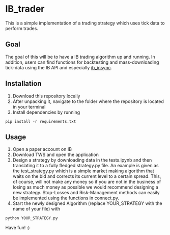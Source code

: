# IB_trader
This is a simple implementation of a trading strategy which uses tick data to perform trades.

## Goal
The goal of this will be to have a IB trading algorithm up and running. In addition, users can find functions for backtesting and mass-downloading tick-data using the IB API and especially [ib_insync](https://github.com/erdewit/ib_insync).

## Installation
1. Download this repository locally
2. After unpacking it, navigate to the folder where the repository is located in your terminal
2. Install dependencies by running
```
pip install -r requirements.txt
```

## Usage
1. Open a paper account on IB
2. Download TWS and open the application
3. Design a strategy by downloading data in the tests.ipynb and then translating it to a fully fledged strategy.py file. An example is given as the test_strategy.py which is a simple market making algorithm that waits on the bid and corrects its current level to a certain spread. This, of course, will not make any money so if you are not in the business of losing as much money as possible we would recommend designing a new strategy. Stop-Losses and Risk-Management methods can easily be implemented using the functions in connect.py.
4. Start the newly designed Algorithm (replace YOUR_STRATEGY with the name of your file) with 
```
python YOUR_STRATEGY.py
```

Have fun! :)
